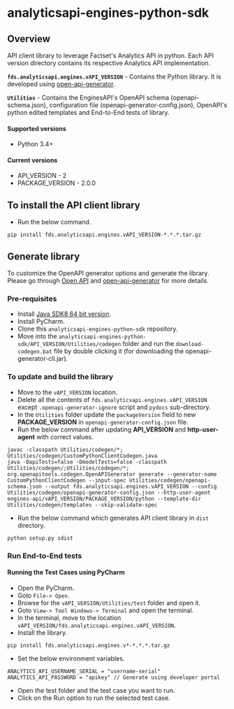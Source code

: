 # analyticsapi-engines-python-sdk

## Overview
API client library to leverage Factset's Analytics API in python. Each API version directory contains its respective Analytics API implementation.

**`fds.analyticsapi.engines.vAPI_VERSION`** - Contains the Python library. It is developed using [open-api-generator](https://github.com/OpenAPITools/openapi-generator).

**`Utilities`** - Contains the EnginesAPI's OpenAPI schema (openapi-schema.json), configuration file (openapi-generator-config.json), OpenAPI's python edited templates and End-to-End tests of library.

#### Supported versions
* Python 3.4+

#### Current versions
* API_VERSION - 2
* PACKAGE_VERSION - 2.0.0

## To install the API client library
* Run the below command.
```
pip install fds.analyticsapi.engines.vAPI_VERSION-*.*.*.tar.gz
```

## Generate library
To customize the OpenAPI generator options and generate the library. Please go through [Open API](https://swagger.io/docs/specification/about/) and [open-api-generator](https://github.com/OpenAPITools/openapi-generator) for more details.

### Pre-requisites
* Install [Java SDK8 64 bit version](http://www.oracle.com/technetwork/java/javase/downloads/jdk8-downloads-2133151.html).
* Install PyCharm.
* Clone this `analyticsapi-engines-python-sdk` repository.
* Move into the `analyticsapi-engines-python-sdk/API_VERSION/Utilities/codegen` folder and run the `download-codegen.bat` file by double clicking it (for downloading the openapi-generator-cli.jar).

### To update and build the library
* Move to the `vAPI_VERSION` location.
* Delete all the contents of `fds.analyticsapi.engines.vAPI_VERSION` except `.openapi-generator-ignore` script and `pydocs` sub-directory.
* In the `Utilities` folder update the `packageVersion` field to new **PACKAGE_VERSION** in `openapi-generator-config.json` file.
* Run the below command after updating **API_VERSION** and **http-user-agent** with correct values.
```
javac -classpath Utilities/codegen/*; Utilities/codegen/CustomPythonClientCodegen.java
java -DapiTests=false -DmodelTests=false -classpath Utilities/codegen/;Utilities/codegen/*; org.openapitools.codegen.OpenAPIGenerator generate --generator-name CustomPythonClientCodegen --input-spec Utilities/codegen/openapi-schema.json --output fds.analyticsapi.engines.vAPI_VERSION --config Utilities/codegen/openapi-generator-config.json --http-user-agent engines-api/vAPI_VERSION/PACKAGE_VERSION/python --template-dir Utilities/codegen/templates --skip-validate-spec
```
* Run the below command which generates API client library in `dist` directory.
```
python setup.py sdist
```

### Run End-to-End tests

#### Running the Test Cases using PyCharm
* Open the PyCharm.
* Goto `File-> Open`.
* Browse for the `vAPI_VERSION/Utilities/test` folder and open it.
* Goto `View-> Tool Windows-> Terminal` and open the terminal.
* In the terminal, move to the location `vAPI_VERSION/fds.analyticsapi.engines.vAPI_VERSION`.
* Install the library.
```
pip install fds.analyticsapi.engines.v*-*.*.*.tar.gz
```
* Set the below environment variables.
```
ANALYTICS_API_USERNAME_SERIAL = "username-serial" 
ANALYTICS_API_PASSWORD = "apikey" // Generate using developer portal
```
* Open the test folder and the test case you want to run.
* Click on the Run option to run the selected test case.